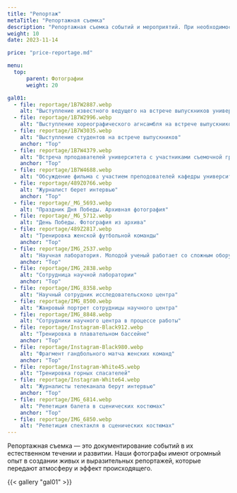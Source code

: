 ```yaml
---
title: "Репортаж"
metaTitle: "Репортажная съемка"
description: "Репортажная съемка событий и мероприятий. При необходимости возможно участие нескольких фотографов"
weight: 10
date: 2023-11-14

price: "price-reportage.md"

menu:
  top:
      parent: Фотографии
      weight: 20

gal01:
  - file: reportage/1B7W2887.webp
    alt: "Выступление известного ведущего на встрече выпускников университета"
  - file: reportage/1B7W2996.webp
    alt: "Выступление хореографического агнсамбля на встрече выпускников"
  - file: reportage/1B7W3035.webp
    alt: "Выступление студентов на встрече выпускников"
    anchor: "Top"
  - file: reportage/1B7W4379.webp
    alt: "Встреча прподавателей университета с участниками съемочной группы фильма"
    anchor: "Top"
  - file: reportage/1B7W4688.webp
    alt: "Обсуждение фильма с участием преподователей кафедры университета"
  - file: reportage/489Z0766.webp
    alt: "Журналист берет интервью"
    anchor: "Top"
  - file: reportage/_MG_5693.webp
    alt: "Праздник Дня Победы. Архивная фотография"
  - file: reportage/_MG_5712.webp
    alt: "День Победы. Фотография из архива"
  - file: reportage/489Z2817.webp
    alt: "Тренировка женской футбольной команды"
    anchor: "Top"
  - file: reportage/IMG_2537.webp
    alt: "Научная лаборатория. Молодой ученый работает со сложным оборудованием"
    anchor: "Top"
  - file: reportage/IMG_2838.webp
    alt: "Сотрудница научной лаборатории"
    anchor: "Top"
  - file: reportage/IMG_8358.webp
    alt: "Научный сотрудник исследовательскоко центра"
  - file: reportage/IMG_8500.webp
    alt: "Жанровый портрет сотрудницы научного центра"
  - file: reportage/IMG_8848.webp
    alt: "Сотрудники научного центра в процессе работы"
  - file: reportage/Instagram-Black912.webp
    alt: "Тренировка в плавательном бассейне"
    anchor: "Top"
  - file: reportage/Instagram-Black980.webp
    alt: "Фрагмент гандбольного матча женских команд"
    anchor: "Top"
  - file: reportage/Instagram-White45.webp
    alt: "Тренировка горных спасателей"
  - file: reportage/Instagram-White64.webp
    alt: "Журналисты телеканала берут интервью"
    anchor: "Top"
  - file: reportage/IMG_6814.webp
    alt: "Репетиция балета в сценических костюмах"
    anchor: "Top"
  - file: reportage/IMG_6850.webp
    alt: "Репетиция спектакля в сценических костюмах"
---
```


Репортажная съемка — это документирование событий в их естественном течении и развитии. Наши фотографы  имеют огромный опыт в создании живых и выразительных репортажей, которые передают атмосферу и эффект происходящего.

{{< gallery "gal01" >}}